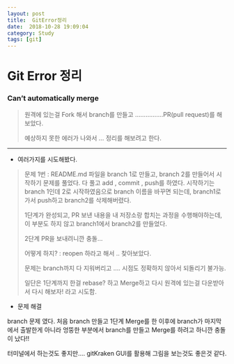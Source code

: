 ```yaml
---
layout: post
title:  GitError정리
date:  2018-10-28 19:09:04
category: Study
tags: [git]
---
```


# Git Error 정리

### Can’t automatically merge 

> 원격에 있는걸 Fork 해서 branch를 만들고 …………....PR(pull request)를 해보았다.
>
> 예상하지 못한 에러가 나와서 … 정리를 해보려고 한다.

-------------------

* 여러가지를 시도해봤다.

> 문제 1번 : README.md 파일을 branch 1로 만들고, branch 2를 만들어서 시작하기 문제를 풀었다. 다 풀고 add , commit , push를 하였다. 시작하기는 branch 1인데 2로 시작하였음으로 branch 이름을 바꾸면 되는데, branch1로 가서 push하고 branch2를 삭제해버렸다. 
>
> 1단계가 완성되고, PR 보낸 내용을 내 저장소랑 합치는 과정을 수행해야하는데, 이 부분도 하지 않고 branch1에서 branch2를 만들었다.
>
> 2단계 PR을 보내려니깐 충돌…
>
> 어떻게 하지? : reopen 하라고 해서 .. 찾아보았다.
>
> 문제는 branch까지 다 지워버리고 …. 시점도 정확하지 않아서 되돌리기 불가능.
>
> 일단은 1단계까지 한걸 rebase? 하고 Merge하고 다시 원격에 있는걸 다운받아서 다시 해보자! 라고 시도함.

* 문제 해결

branch 문제 였다. 처음 branch 만들고 1단계 Merge를 한 이후에 branch가 마지막에서 출발한게 아니라 엉뚱한 부분에서 branch를 만들고 Merge를 하려고 하니깐 충돌이 났다!!

터미널에서 하는것도 좋지만…. gitKraken GUI를 활용해 그림을 보는것도 좋은것 같다.